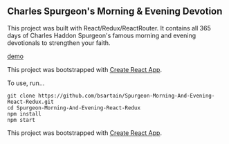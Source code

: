 ## Charles Spurgeon's Morning & Evening Devotion

This project was built with React/Redux/ReactRouter. It contains all 365 days of Charles Haddon Spurgeon's famous morning and evening devotionals to strengthen your faith. 

[demo](http://brettsartain.org/spurgeon/#/)

This project was bootstrapped with [Create React App](https://github.com/facebookincubator/create-react-app).

To use, run...

```
git clone https://github.com/bsartain/Spurgeon-Morning-And-Evening-React-Redux.git
cd Spurgeon-Morning-And-Evening-React-Redux
npm install
npm start
```

This project was bootstrapped with [Create React App](https://github.com/facebookincubator/create-react-app).
